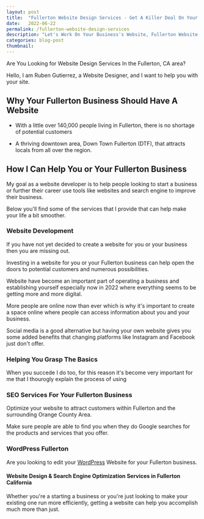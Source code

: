 ```yaml
---
layout: post
title:  "Fullerton Website Design Services - Get A Killer Deal On Your Website"
date:   2022-06-22
permalink: /fullerton-website-design-services
description: "Let's Work On Your Business's Website, Fullerton Website Designer"
categories: blog-post
thumbnail: 
---
```


Are You Looking for Website Design Services In the Fullerton, CA area?

Hello, I am Ruben Gutierrez, a Website Designer, and I want to help you with your site.

## Why Your Fullerton Business Should Have A Website

* With a little over 140,000 people living in Fullerton, there is no shortage of potential customers

* A thriving downtown area, Down Town Fullerton (DTF), that attracts locals from all over the region. 

## How I Can Help You or Your Fullerton Business
My goal as a website developer is to help people looking to start a business or further their career use tools like websites and search engine to improve their business.

Below you'll find some of the services that I provide that can help make your life a bit smoother.

### Website Development
If you have not yet decided to create a website for you or your business then you are missing out.

Investing in a website for you or your Fullerton business can help open the doors to potential customers and numerous possibilities.

Website have become an important part of operating a business and establishing yourself especially now in 2022 where everything seems to be getting more and more digital.  

More people are online now than ever which is why it's important to create a space online where people can access information about you and your business.

Social media is a good alternative but having your own website gives you some added benefits that changing platforms like Instagram and Facebook just don't offer.

### Helping You Grasp The Basics
When you succede I do too, for this reason it's become very important for me that I thourogly explain the process of using 
        
### SEO Services For Your Fullerton Business
Optimize your website to attract customers within Fullerton and the surrounding Orange County Area.

Make sure people are able to find you when they do Google searches for the products and services that you offer. 

### WordPress Fullerton
Are you looking to edit your [WordPress](https://rooben.design//what-is-wordpress-why-your-first-website-should-be-a-wordpress-website) Website for your Fullerton business.


#### Website Design & Search Engine Optimization Services in Fullerton California

Whether you're a starting a business or you're just looking to make your existing one run more efficiently, getting a website can help you accomplish much more than just.

